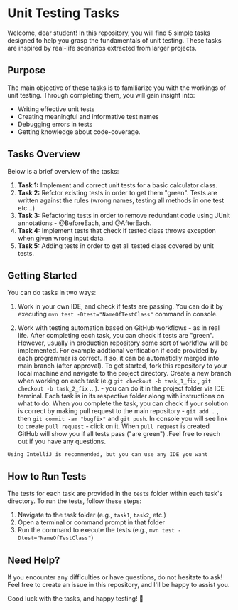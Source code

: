 # Unit Testing Tasks

Welcome, dear student! In this repository, you will find 5 simple tasks designed to help you grasp the fundamentals of unit testing. These tasks are inspired by real-life scenarios extracted from larger projects.

## Purpose
The main objective of these tasks is to familiarize you with the workings of unit testing. Through completing them, you will gain insight into:

- Writing effective unit tests
- Creating meaningful and informative test names
- Debugging errors in tests
- Getting knowledge about code-coverage.

## Tasks Overview
Below is a brief overview of the tasks:

1. **Task 1:** Implement and correct unit tests for a basic calculator class.
2. **Task 2:** Refctor existing tests in order to get them "green". Tests are written against the rules (wrong names, testing all methods in one test etc...)
3. **Task 3:** Refactoring tests in order to remove redundant code using JUnit annotations - @BeforeEach, and @AfterEach.
4. **Task 4:** Implement tests that check if tested class throws exception when given wrong input data.
5. **Task 5:** Adding tests in order to get all tested class covered by unit tests. 

## Getting Started
You can do tasks in two ways:

1. Work in your own IDE, and check if tests are passing. You can do it by executing `mvn test -Dtest="NameOfTestClass"` command in console.

2. Work with testing automation based on GitHub workflows - as in real life. After completing each task, you can check if tests are "green". However, usually in production repository some sort of workflow will be implemented. For example addtional verification if code provided by each programmer is correct. If so, it can be automaticlly merged into main branch (after approval). To get started, fork this repository to your local machine and navigate to the project directory. Create a new branch when working on each task (e.g `git checkout -b task_1_fix` , `git checkout -b task_2_fix` ...). - you can do it in the project folder via IDE terminal. Each task is in its respective folder along with instructions on what to do. 
When you complete the task, you can check if your solution is correct by making pull request to the main repository -  `git add .` , then `git commit -am "bugfix"` and `git push`. In console you will see link to create `pull request` - click on it. When `pull request` is created GitHub will show you if all tests pass ("are green") .Feel free to reach out if you have any questions.

`Using IntelliJ is recommended, but you can use any IDE you want`

## How to Run Tests
The tests for each task are provided in the `tests` folder within each task's directory. To run the tests, follow these steps:

1. Navigate to the task folder (e.g., `task1`, `task2`, etc.)
2. Open a terminal or command prompt in that folder
3. Run the command to execute the tests (e.g., `mvn test -Dtest="NameOfTestClass"`)

## Need Help?
If you encounter any difficulties or have questions, do not hesitate to ask! Feel free to create an issue in this repository, and I'll be happy to assist you.

Good luck with the tasks, and happy testing! 🚀
